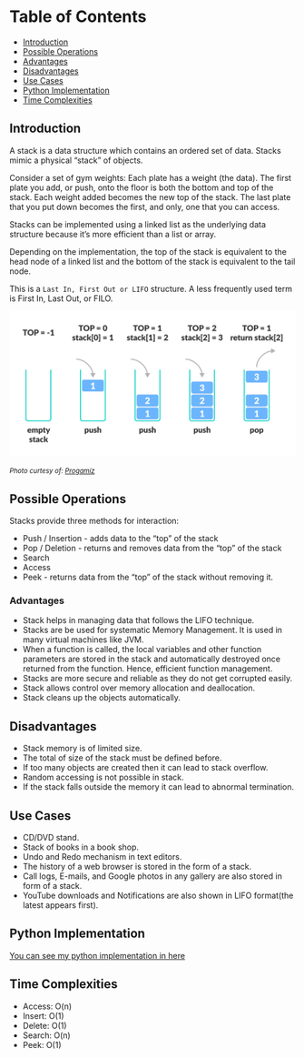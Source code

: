 # Table of Contents

- [Introduction](#introduction)
- [Possible Operations](#possible-operations)
- [Advantages](#advantages)
- [Disadvantages](#disadvantages)
- [Use Cases](#use-cases)
- [Python Implementation](#python-implementation)
- [Time Complexities](#time-complexities)

## Introduction

A stack is a data structure which contains an ordered set of data. Stacks mimic a physical “stack” of objects. 

Consider a set of gym weights:
Each plate has a weight (the data). The first plate you add, or push, onto the floor is both the bottom and top of the stack. Each weight added becomes the new top of the stack. The last plate that you put down becomes the first, and only, one that you can access.

Stacks can be implemented using a linked list as the underlying data structure because it’s more efficient than a list or array.

Depending on the implementation, the top of the stack is equivalent to the head node of a linked list and the bottom of the stack is equivalent to the tail node.

This is a `Last In, First Out or LIFO` structure. A less frequently used term is First In, Last Out, or FILO.

![stack](stack.webp)

<small>_Photo curtesy of: [Progamiz](https://www.programiz.com/dsa/stack)_</small>

## Possible Operations

Stacks provide three methods for interaction:

- Push / Insertion - adds data to the “top” of the stack
- Pop / Deletion - returns and removes data from the “top” of the stack
- Search
- Access
- Peek - returns data from the “top” of the stack without removing it.

### Advantages

- Stack helps in managing data that follows the LIFO technique.
- Stacks are be used for systematic Memory Management.
  It is used in many virtual machines like JVM.
- When a function is called, the local variables and other function parameters are stored in the stack and automatically destroyed once returned from the function. Hence, efficient function management.
- Stacks are more secure and reliable as they do not get corrupted easily.
- Stack allows control over memory allocation and deallocation.
- Stack cleans up the objects automatically.

## Disadvantages

- Stack memory is of limited size.
- The total of size of the stack must be defined before.
- If too many objects are created then it can lead to stack overflow.
- Random accessing is not possible in stack.
- If the stack falls outside the memory it can lead to abnormal termination.

## Use Cases

- CD/DVD stand.
- Stack of books in a book shop.
- Undo and Redo mechanism in text editors.
- The history of a web browser is stored in the form of a stack.
- Call logs, E-mails, and Google photos in any gallery are also stored in form of a stack.
- YouTube downloads and Notifications are also shown in LIFO format(the latest appears first).

## Python Implementation

[You can see my python implementation in here](./stack.py)

## Time Complexities

- Access: O(n)
- Insert: O(1)
- Delete: O(1)
- Search: O(n)
- Peek: O(1)
